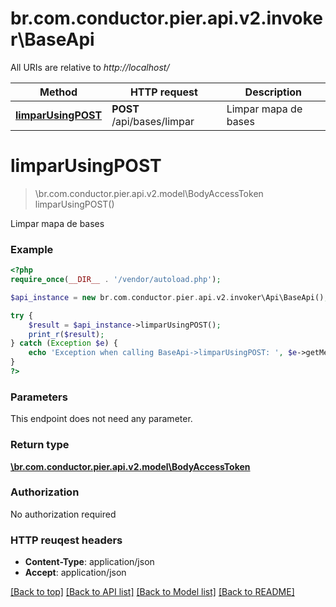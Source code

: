 # br.com.conductor.pier.api.v2.invoker\BaseApi

All URIs are relative to *http://localhost/*

Method | HTTP request | Description
------------- | ------------- | -------------
[**limparUsingPOST**](BaseApi.md#limparUsingPOST) | **POST** /api/bases/limpar | Limpar mapa de bases


# **limparUsingPOST**
> \br.com.conductor.pier.api.v2.model\BodyAccessToken limparUsingPOST()

Limpar mapa de bases

### Example 
```php
<?php
require_once(__DIR__ . '/vendor/autoload.php');

$api_instance = new br.com.conductor.pier.api.v2.invoker\Api\BaseApi();

try { 
    $result = $api_instance->limparUsingPOST();
    print_r($result);
} catch (Exception $e) {
    echo 'Exception when calling BaseApi->limparUsingPOST: ', $e->getMessage(), "\n";
}
?>
```

### Parameters
This endpoint does not need any parameter.

### Return type

[**\br.com.conductor.pier.api.v2.model\BodyAccessToken**](BodyAccessToken.md)

### Authorization

No authorization required

### HTTP reuqest headers

 - **Content-Type**: application/json
 - **Accept**: application/json

[[Back to top]](#) [[Back to API list]](../README.md#documentation-for-api-endpoints) [[Back to Model list]](../README.md#documentation-for-models) [[Back to README]](../README.md)

